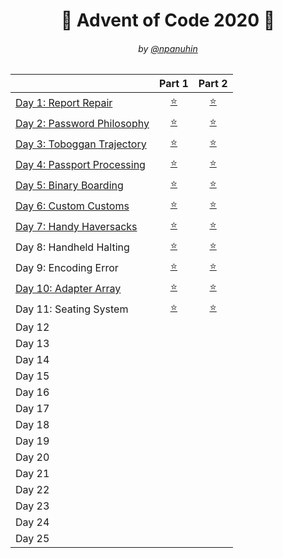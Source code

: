 <h1 align="center">🎄 Advent of Code 2020 🎄</h1>
<h6 align="center">by <a href="https://github.com/npanuhin">@npanuhin</a></h6>

|                                          |          Part 1            |           Part 2          |
|------------------------------------------|:--------------------------:|:-------------------------:|
| [Day 1: Report Repair](./Day%2001)       | [⭐](./Day%2001/part1.py)  | [⭐](./Day%2001/part2.py)  |
| [Day 2: Password Philosophy](./Day%2002) | [⭐](./Day%2002/part1.py)  | [⭐](./Day%2002/part2.py)  |
| [Day 3: Toboggan Trajectory](./Day%2003) | [⭐](./Day%2003/part1.py)  | [⭐](./Day%2003/part2.py)  |
| [Day 4: Passport Processing](./Day%2004) | [⭐](./Day%2004/part1.py)  | [⭐](./Day%2004/part2.py)  |
| [Day 5: Binary Boarding](./Day%2005)     | [⭐](./Day%2005/part1.py)  | [⭐](./Day%2005/part2.py)  |
| [Day 6: Custom Customs](./Day%2006)      | [⭐](./Day%2006/part1.py)  | [⭐](./Day%2006/part2.py)  |
| [Day 7: Handy Haversacks](./Day%2007)    | [⭐](./Day%2007/part1.py)  | [⭐](./Day%2007/part2.py)  |
|  Day 8: Handheld Halting                 | [⭐](./Day%2008/part1.py)  | [⭐](./Day%2008/part2.py)  |
|  Day 9: Encoding Error                   | [⭐](./Day%2009/part1.py)  | [⭐](./Day%2009/part2.py)  |
| [Day 10: Adapter Array](./Day%2010)      | [⭐](./Day%2010/part1.py)  | [⭐](./Day%2010/part2.py)  |
|  Day 11: Seating System                  | [⭐](./Day%2011/part1.py)  | [⭐](./Day%2011/part2.py)  |
|  Day 12 |||
|  Day 13 |||
|  Day 14 |||
|  Day 15 |||
|  Day 16 |||
|  Day 17 |||
|  Day 18 |||
|  Day 19 |||
|  Day 20 |||
|  Day 21 |||
|  Day 22 |||
|  Day 23 |||
|  Day 24 |||
|  Day 25 |||

